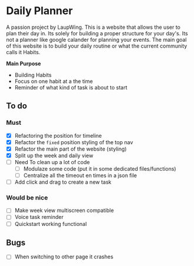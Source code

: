 # Daily Planner
A passion project by LaupWing. This is a website that allows the user to plan their day in. Its solely for building a proper structure for your day's. Its not a planner like google calander for planning your events. The  main goal of this website is to build your daily routine or what the current community calls it Habits.

**Main Purpose**
*   Building Habits
*   Focus on one habit at a the time
*   Reminder of what kind of task is about to start



## To do 
### Must
- [x]  Refactoring the position for timeline
- [x]  Refactor the `fixed` position styling of the top nav
- [x]  Refactor the main part of the website (styling)
- [x]  Split up the week and daily view
- [ ]  Need To clean up a lot of code
    - [ ] Modulaze some code (put it in some dedicated files/functions)
    - [ ] Centralize all the timeout en times in a json file
- [ ] Add click and drag to create a new task
### Would be nice
- [ ]  Make week view multiscreen compatible
- [ ]  Voice task reminder
- [ ]  Quickstart working functional

## Bugs
- [ ] When switching to other page it crashes
